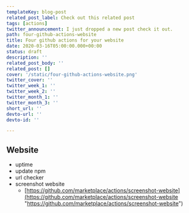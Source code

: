 ```yaml
---
templateKey: blog-post
related_post_label: Check out this related post
tags: [actions]
twitter_announcement: I just dropped a new post check it out.
path: four-github-actions-website
title: Four github actions for your website
date: 2020-03-16T05:00:00.000+00:00
status: draft
description: ''
related_post_body: ''
related_post: []
cover: '/static/four-github-actions-website.png'
twitter_cover: ''
twitter_week_1: ''
twitter_week_2: ''
twitter_month_1: ''
twitter_month_3: ''
short_url: ''
devto-url: ''
devto-id: ''

---
```

## Website

* uptime
* update npm
* url checker
* screenshot website
  * [https://github.com/marketplace/actions/screenshot-website](https://github.com/marketplace/actions/screenshot-website "https://github.com/marketplace/actions/screenshot-website")
